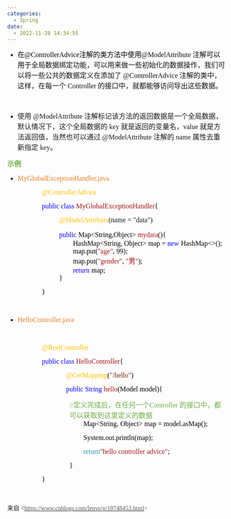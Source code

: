 ```yaml
---
categories:
  - Spring
date:
  - 2022-11-28 14:34:55
---
```


<ul style="list-style-type:disc">
    <li><span style="font-size:12.0pt"><span style="font-family:&quot;Microsoft YaHei UI&quot;"><span
                    style="color:black">在</span></span></span><span style="font-size:12.0pt"><span
                style="font-family:&quot;Comic Sans MS&quot;"><span
                    style="color:black">@ControllerAdvice</span></span></span><span style="font-size:12.0pt"><span
                style="font-family:&quot;Microsoft YaHei UI&quot;"><span
                    style="color:black">注解的类方法中使用</span></span></span><span style="font-size:12.0pt"><span
                style="font-family:&quot;Comic Sans MS&quot;"><span style="color:#111111">@ModelAttribute
                </span></span></span><span style="font-size:12.0pt"><span
                style="font-family:&quot;Microsoft YaHei UI&quot;"><span
                    style="color:#111111">注解</span></span></span><span style="font-size:12.0pt"><span
                style="font-family:&quot;Microsoft YaHei UI&quot;"><span
                    style="color:black">可以用于</span></span></span><span style="font-size:12.0pt"><span
                style="font-family:&quot;Microsoft YaHei UI&quot;"><span
                    style="color:#111111">全局数据绑定功能，可以用来做一些初始化的数据操作，我们可以将一些公共的数据定义在添加了</span></span></span><span
            style="font-size:12.0pt"><span style="font-family:&quot;Comic Sans MS&quot;"><span style="color:#111111">
                    @ControllerAdvice </span></span></span><span style="font-size:12.0pt"><span
                style="font-family:&quot;Microsoft YaHei UI&quot;"><span
                    style="color:#111111">注解的类中，这样，在每一个</span></span></span><span style="font-size:12.0pt"><span
                style="font-family:&quot;Comic Sans MS&quot;"><span style="color:#111111"> Controller
                </span></span></span><span style="font-size:12.0pt"><span
                style="font-family:&quot;Microsoft YaHei UI&quot;"><span
                    style="color:#111111">的接口中，就都能够访问导出这些数据。</span></span></span></li>
</ul>
<p style="margin-left:36px"><span style="font-size:12.0pt"><span
            style="font-family:&quot;Microsoft YaHei UI&quot;"><span style="color:#111111">&nbsp;</span></span></span>
</p>
<ul style="list-style-type:disc">
    <li><span style="font-size:12.0pt"><span style="font-family:&quot;Microsoft YaHei UI&quot;">使用</span></span><span
            style="font-size:12.0pt"><span style="font-family:&quot;Comic Sans MS&quot;"> @ModelAttribute
            </span></span><span style="font-size:12.0pt"><span
                style="font-family:&quot;Microsoft YaHei UI&quot;">注解标记该方法的返回数据是一个全局数据，默认情况下，这个全局数据的</span></span><span
            style="font-size:12.0pt"><span style="font-family:&quot;Comic Sans MS&quot;"> key </span></span><span
            style="font-size:12.0pt"><span
                style="font-family:&quot;Microsoft YaHei UI&quot;">就是返回的变量名，</span></span><span
            style="font-size:12.0pt"><span style="font-family:&quot;Comic Sans MS&quot;">value </span></span><span
            style="font-size:12.0pt"><span
                style="font-family:&quot;Microsoft YaHei UI&quot;">就是方法返回值，当然也可以通过</span></span><span
            style="font-size:12.0pt"><span style="font-family:&quot;Comic Sans MS&quot;"> @ModelAttribute
            </span></span><span style="font-size:12.0pt"><span
                style="font-family:&quot;Microsoft YaHei UI&quot;">注解的</span></span><span style="font-size:12.0pt"><span
                style="font-family:&quot;Comic Sans MS&quot;"> name </span></span><span style="font-size:12.0pt"><span
                style="font-family:&quot;Microsoft YaHei UI&quot;">属性去重新指定</span></span><span
            style="font-size:12.0pt"><span style="font-family:&quot;Comic Sans MS&quot;"> key</span></span><span
            style="font-size:12.0pt"><span style="font-family:&quot;Microsoft YaHei UI&quot;">。</span></span></li>
</ul>
<p><span style="font-size:12.0pt"><span style="font-family:&quot;Microsoft YaHei UI&quot;"><span
                style="color:#70ad47"><strong>示例</strong></span></span></span></p>
<ul style="list-style-type:disc">
    <li><span style="color:#e67e22;"><span style="font-size:12.0pt"><span
                    style="font-family:&quot;Comic Sans MS&quot;">MyGlobalExceptionHandler</span></span><span
                style="font-size:12.0pt"><span style="font-family:&quot;Comic Sans MS&quot;">.java</span></span></span>
    </li>
</ul>
<p style="margin-left: 80px;"><span style="font-size:12.0pt"><span style="font-family:&quot;Comic Sans MS&quot;"><span
                style="color:#ffc000">@ControllerAdvice</span></span></span></p>
<p style="margin-left: 80px;"><span style="font-size:12.0pt"><span style="font-family:&quot;Comic Sans MS&quot;"><span
                style="color:blue">public</span> <span style="color:blue">class</span> <span
                style="color:#a31515">MyGlobalExceptionHandler</span><span style="color:black">{</span></span></span>
</p>
<p style="margin-left: 120px;"><span style="font-size:12.0pt"><span style="font-family:&quot;Comic Sans MS&quot;"><span
                style="color:#ffc000">@ModelAttribute</span>(name = "data")</span></span></p>
<p style="margin-left: 120px;"><span style="font-size:12.0pt"><span style="font-family:&quot;Comic Sans MS&quot;"><span
                style="color:blue">public</span></span> <span style="font-family:&quot;Comic Sans MS&quot;"><span
                style="color:black">Map&lt;String,Object&gt; </span></span><span
            style="font-family:&quot;Comic Sans MS&quot;"><span style="color:#a31515">mydata</span></span><span
            style="font-family:&quot;Comic Sans MS&quot;"><span
                style="color:black">(){<br>&nbsp;&nbsp;&nbsp;&nbsp;&nbsp;&nbsp;&nbsp; HashMap&lt;String, Object&gt; map
                = </span></span><span style="font-family:&quot;Comic Sans MS&quot;"><span
                style="color:blue">new</span></span> <span style="font-family:&quot;Comic Sans MS&quot;"><span
                style="color:black">HashMap&lt;&gt;();<br>&nbsp;&nbsp;&nbsp;&nbsp;&nbsp;&nbsp;&nbsp;
                map.put(</span></span><span style="font-family:&quot;Comic Sans MS&quot;"><span
                style="color:#a31515">"age"</span></span><span style="font-family:&quot;Comic Sans MS&quot;"><span
                style="color:black">, 99);<br>&nbsp;&nbsp;&nbsp;&nbsp;&nbsp;&nbsp;&nbsp; map.put(</span></span><span
            style="font-family:&quot;Comic Sans MS&quot;"><span style="color:#a31515">"gender"</span></span><span
            style="font-family:&quot;Comic Sans MS&quot;"><span style="color:black">, </span></span><span
            style="font-family:&quot;Comic Sans MS&quot;"><span style="color:#a31515">"</span></span><span
            style="font-family:&quot;Microsoft YaHei UI&quot;"><span style="color:#a31515">男</span></span><span
            style="font-family:&quot;Comic Sans MS&quot;"><span style="color:#a31515">"</span></span><span
            style="font-family:&quot;Comic Sans MS&quot;"><span
                style="color:black">);<br>&nbsp;&nbsp;&nbsp;&nbsp;&nbsp;&nbsp;&nbsp; </span></span><span
            style="font-family:&quot;Comic Sans MS&quot;"><span style="color:blue">return</span></span> <span
            style="font-family:&quot;Comic Sans MS&quot;"><span style="color:black">map;<br>}</span></span></span></p>
<p style="margin-left: 80px;"><span style="font-size:12.0pt"><span style="font-family:&quot;Comic Sans MS&quot;"><span
                style="color:black">}</span></span></span></p>
<p><span style="font-size:12.0pt"><span style="font-family:&quot;Comic Sans MS&quot;"><span
                style="color:black">&nbsp;</span></span></span></p>
<ul style="list-style-type:disc">
    <li><span style="color:#e67e22;"><span style="font-size:12.0pt"><span
                    style="font-family:&quot;Comic Sans MS&quot;">HelloController.java</span></span></span></li>
</ul>
<p><span style="font-size:12.0pt"><span style="font-family:&quot;Comic Sans MS&quot;"><span
                style="color:#ed7d31">&nbsp;</span></span></span></p>
<p style="margin-left: 80px;"><span style="font-size:12.0pt"><span style="font-family:&quot;Comic Sans MS&quot;"><span
                style="color:#ffc000">@RestController</span></span></span></p>
<p style="margin-left: 80px;"><span style="font-size:12.0pt"><span style="font-family:&quot;Comic Sans MS&quot;"><span
                style="color:blue">public</span> <span style="color:blue">class</span> <span
                style="color:#a31515">HelloController</span><span style="color:black">{</span></span></span></p>
<p style="margin-left: 120px;"><span style="font-size:12.0pt"><span style="font-family:&quot;Comic Sans MS&quot;"><span
                style="color:#ffc000">&nbsp; &nbsp; @GetMapping</span><span style="color:black">(</span><span
                style="color:#78230c">"/hello"</span><span style="color:black">)</span></span></span></p>
<p style="margin-left: 120px;"><span style="font-size:12.0pt"><span style="font-family:&quot;Comic Sans MS&quot;"><span
                style="color:blue">&nbsp; &nbsp; public</span><span style="color:blue"> String </span><span
                style="color:#a31515">hello</span><span style="color:black">(Model model){</span></span></span></p>
<p style="margin-left:144px"><span style="font-size:12.0pt"><span style="font-family:&quot;Comic Sans MS&quot;"><span
                style="color:#70ad47">//</span></span><span style="font-family:&quot;Microsoft YaHei UI&quot;"><span
                style="color:#70ad47">定义完成后，在任何一个</span></span><span style="font-family:&quot;Comic Sans MS&quot;"><span
                style="color:#70ad47">Controller </span></span><span
            style="font-family:&quot;Microsoft YaHei UI&quot;"><span
                style="color:#70ad47">的接口中，都可以获取到这里定义的数据</span></span><br><span
            style="font-family:&quot;Comic Sans MS&quot;"><span
                style="color:black">&nbsp;&nbsp;&nbsp;&nbsp;&nbsp;&nbsp;&nbsp; Map&lt;String, Object&gt; map =
                model.asMap();</span></span></span></p>
<p style="margin-left:144px"><span style="font-size:12.0pt"><span style="font-family:&quot;Comic Sans MS&quot;"><span
                style="color:black">&nbsp;&nbsp;&nbsp;&nbsp;&nbsp;&nbsp;&nbsp;
                System.out.println(map);</span></span></span></p>
<p style="margin-left:144px"><span style="font-size:12.0pt"><span
            style="font-family:&quot;Comic Sans MS&quot;">&nbsp;&nbsp;&nbsp;&nbsp;&nbsp;&nbsp;&nbsp; <span
                style="color:#2b91af">return</span><span style="color:#a31515">"hello controller advice"</span><span
                style="color:black">;</span></span></span><span style="font-size:12.0pt"><span
            style="font-family:&quot;Comic Sans MS&quot;"><span style="color:black"></span></span></span><br></p>
<p style="margin-left:144px"><span style="font-size:12.0pt"><span style="font-family:&quot;Comic Sans MS&quot;"><span
                style="color:black">}</span></span></span></p>
<p style="margin-left: 80px;"><span style="font-size:12.0pt"><span style="font-family:&quot;Comic Sans MS&quot;"><span
                style="color:black">}</span></span></span></p>
<p><span style="font-size:12.0pt"><span style="font-family:&quot;Comic Sans MS&quot;">&nbsp;</span></span></p>
<p><span style="font-family:&quot;Microsoft YaHei UI&quot;">来自</span><span
        style="font-family:&quot;Comic Sans MS&quot;"> &lt;</span><a
        data-cke-saved-href="https://www.cnblogs.com/lenve/p/10748453.html"
        href="https://www.cnblogs.com/lenve/p/10748453.html"><span style="font-family:&quot;Comic Sans MS&quot;"><span
                style="color:#595959">https://www.cnblogs.com/lenve/p/10748453.html</span></span></a><span
        style="font-family:&quot;Comic Sans MS&quot;"><span style="color:#595959">&gt; </span></span></p>
